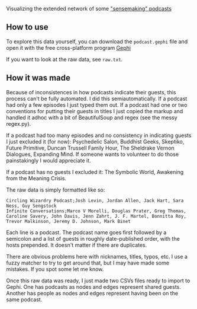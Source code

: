 Visualizing the extended network of some ["sensemaking" podcasts](https://www.listennotes.com/listen/sensemaking-extended-lOr1NJsGawm/?display=podcast)

## How to use

To explore this data yourself, you can download the `podcast.gephi` file and open it with the free cross-platform program [Gephi](https://gephi.org/)

If you want to look at the raw data, see `raw.txt`.

## How it was made

Because of inconsistences in how podcasts indicate their guests, this process can't be fully automated. I did this semiautomatically. If a podcast had only a few episodes I just typed them out. If a podcast had one or two conventions for putting their guests in titles I just copied the markup and handled it adhoc with a bit of BeautifulSoup and regex (see the messy regex.py). 

If a podcast had too many episodes and no consistency in indicating guests I just excluded it (for now): Psychedelic Salon, Buddhist Geeks, Skeptiko, Future Primitive, Duncan Trussell Family Hour, The Sheldrake Vernon Dialogues, Expanding Mind. If someone wants to volunteer to do those painstakingly I would appreciate it.

If a podcast has no guests I excluded it: The Symbolic World, Awakening from the Meaning Crisis.

The raw data is simply formatted like so:

```
Circling Wizardry Podcast;Josh Levin, Jordan Allen, Jack Hart, Sara Ness, Guy Sengstock
Infinite Conversations;Marco V Morelli, Douglas Prater, Greg Thomas, Caroline Savery, John Davis, Jenn Zahrt, J. F. Martel, Bonnitta Roy, Trevor Malkinson, Jeremy D. Johnson, Mark Binet
```

Each line is a podcast. The podcast name goes first followed by a semicolon and a list of guests in roughly date-published order, with the hosts prepended. It doesn't matter if there are duplicates.

There are obvious problems here with nicknames, titles, typos, etc. I use a fuzzy matcher to try to get around that, but I may have made some mistakes. If you spot some let me know.

Once this raw data was ready, I just made two CSVs files ready to import to Gephi. One has podcasts as nodes and edges represent shared guests. Another has people as nodes and edges represent having been on the same podcast.